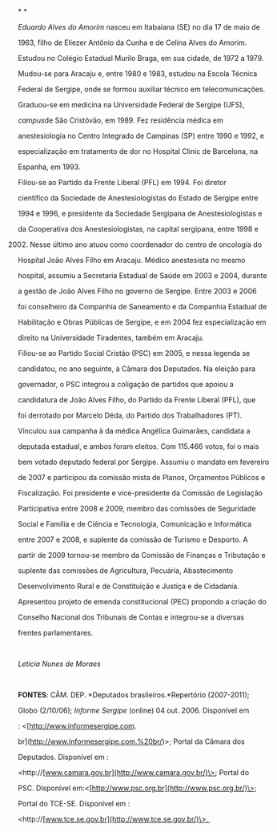 

* *



*Eduardo Alves do Amorim* nasceu em Itabaiana (SE) no dia 17 de maio de

1963, filho de Eliezer Antônio da Cunha e de Celina Alves do Amorim.



Estudou no Colégio Estadual Murilo Braga, em sua cidade, de 1972 a 1979.

Mudou-se para Aracaju e, entre 1980 e 1983, estudou na Escola Técnica

Federal de Sergipe, onde se formou auxiliar técnico em telecomunicações.

Graduou-se em medicina na Universidade Federal de Sergipe (UFS),

*campus*de São Cristóvão, em 1989. Fez residência médica em

anestesiologia no Centro Integrado de Campinas (SP) entre 1990 e 1992, e

especialização em tratamento de dor no Hospital Clinic de Barcelona, na

Espanha, em 1993.



Filiou-se ao Partido da Frente Liberal (PFL) em 1994. Foi diretor

científico da Sociedade de Anestesiologistas do Estado de Sergipe entre

1994 e 1996, e presidente da Sociedade Sergipana de Anestesiologistas e

da Cooperativa dos Anestesiologistas, na capital sergipana, entre 1998 e

2002. Nesse último ano atuou como coordenador do centro de oncologia do

Hospital João Alves Filho em Aracaju. Médico anestesista no mesmo

hospital, assumiu a Secretaria Estadual de Saúde em 2003 e 2004, durante

a gestão de João Alves Filho no governo de Sergipe. Entre 2003 e 2006

foi conselheiro da Companhia de Saneamento e da Companhia Estadual de

Habilitação e Obras Públicas de Sergipe, e em 2004 fez especialização em

direito na Universidade Tiradentes, também em Aracaju.



Filiou-se ao Partido Social Cristão (PSC) em 2005, e nessa legenda se

candidatou, no ano seguinte, à Câmara dos Deputados. Na eleição para

governador, o PSC integrou a coligação de partidos que apoiou a

candidatura de João Alves Filho, do Partido da Frente Liberal (PFL), que

foi derrotado por Marcelo Déda, do Partido dos Trabalhadores (PT).

Vinculou sua campanha à da médica Angélica Guimarães, candidata a

deputada estadual, e ambos foram eleitos. Com 115.466 votos, foi o mais

bem votado deputado federal por Sergipe. Assumiu o mandato em fevereiro

de 2007 e participou da comissão mista de Planos, Orçamentos Públicos e

Fiscalização. Foi presidente e vice-presidente da Comissão de Legislação

Participativa entre 2008 e 2009, membro das comissões de Seguridade

Social e Família e de Ciência e Tecnologia, Comunicação e Informática

entre 2007 e 2008, e suplente da comissão de Turismo e Desporto. A

partir de 2009 tornou-se membro da Comissão de Finanças e Tributação e

suplente das comissões de Agricultura, Pecuária, Abastecimento

Desenvolvimento Rural e de Constituição e Justiça e de Cidadania.

Apresentou projeto de emenda constitucional (PEC) propondo a criação do

Conselho Nacional dos Tribunais de Contas e integrou-se a diversas

frentes parlamentares.



 



*Letícia Nunes de Moraes*



 



**FONTES**: CÂM. DEP. *Deputados brasileiros.*Repertório (2007-2011);

Globo (2/10/06); *Informe Sergipe* (online) 04 out. 2006. Disponível em

: \<[http://www.informesergipe.com.

br](http://www.informesergipe.com.%20br/)\>; Portal da Câmara dos

Deputados. Disponível em :

\<http://[www.camara.gov.br](http://www.camara.gov.br/)\>; Portal do

PSC. Disponível em:\<[http://www.psc.org.br](http://www.psc.org.br/)\>;

Portal do TCE-SE. Disponível em :

\<http://[www.tce.se.gov.br](http://www.tce.se.gov.br/)\>. 



 



 



 



 

